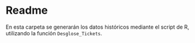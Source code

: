 # Readme

En esta carpeta se generarán los datos históricos mediante el script de R, utilizando la función 
`Desglose_Tickets`.